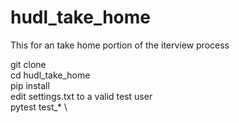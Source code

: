 # hudl_take_home
This for an take home portion of the iterview process

git clone \
cd hudl_take_home \
pip install \
edit settings.txt to a valid test user \
pytest test_* \

